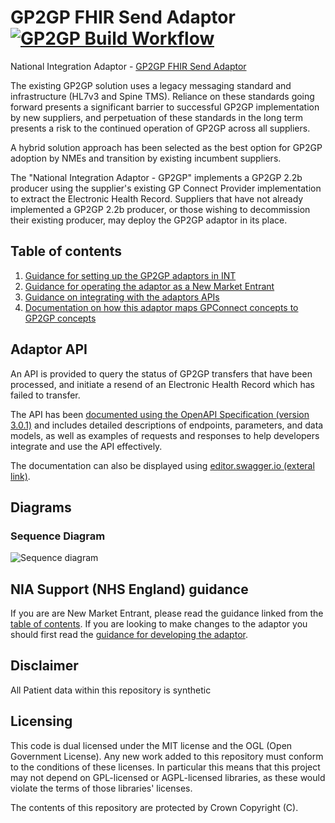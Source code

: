 # GP2GP FHIR Send Adaptor [![GP2GP Build Workflow](https://github.com/NHSDigital/integration-adaptor-gp2gp/actions/workflows/build_workflow.yml/badge.svg)](https://github.com/NHSDigital/integration-adaptor-gp2gp/actions/workflows/build_workflow.yml)

National Integration Adaptor - [GP2GP FHIR Send Adaptor](https://digital.nhs.uk/developer/api-catalogue/gp2gp/gp2gp-sending-adaptor)

The existing GP2GP solution uses a legacy messaging standard and infrastructure (HL7v3 and Spine TMS). Reliance
on these standards going forward presents a significant barrier to successful GP2GP implementation by new suppliers,
and perpetuation of these standards in the long term presents a risk to the continued operation of GP2GP across all
suppliers.

A hybrid solution approach has been selected as the best option for GP2GP adoption by NMEs and transition by existing
incumbent suppliers.

The "National Integration Adaptor - GP2GP" implements a GP2GP 2.2b producer using the supplier's existing GP Connect
Provider implementation to extract the Electronic Health Record. Suppliers that have not already implemented a
GP2GP 2.2b producer, or those wishing to decommission their existing producer, may deploy the GP2GP adaptor in its place.

## Table of contents

1. [Guidance for setting up the GP2GP adaptors in INT](https://github.com/NHSDigital/nia-patient-switching-standard-adaptor/blob/main/getting-started-instructions.md)
1. [Guidance for operating the adaptor as a New Market Entrant](OPERATING.md)
1. [Guidance on integrating with the adaptors APIs](#adaptor-api)
1. [Documentation on how this adaptor maps GPConnect concepts to GP2GP concepts](https://github.com/NHSDigital/patient-switching-adaptors-mapping-documentation)

## Adaptor API

An API is provided to query the status of GP2GP transfers that have been processed, and initiate a resend of an
Electronic Health Record which has failed to transfer.

The API has been [documented using the OpenAPI Specification (version 3.0.1)](gp2gp_adaptor_response_docs.yaml) and
includes detailed descriptions of endpoints, parameters, and data models, as well as examples of requests and responses
to help developers integrate and use the API effectively.

The documentation can also be displayed using [editor.swagger.io (exteral link)][swagger_editor].

[swagger_editor]: https://editor.swagger.io/?url=https://raw.githubusercontent.com/NHSDigital/integration-adaptor-gp2gp-sending/refs/heads/main/gp2gp_adaptor_response_docs.yaml

## Diagrams

### Sequence Diagram

![Sequence diagram](documentation/sequence/sequence.svg)

## NIA Support (NHS England) guidance

If you are are New Market Entrant, please read the guidance linked from the [table of contents](#table-of-contents).
If you are looking to make changes to the adaptor you should first read the [guidance for developing the adaptor](nhs-england-developer-information.md).

## Disclaimer

All Patient data within this repository is synthetic

## Licensing
This code is dual licensed under the MIT license and the OGL (Open Government License). Any new work added to this repository must conform to the conditions of these licenses. In particular this means that this project may not depend on GPL-licensed or AGPL-licensed libraries, as these would violate the terms of those libraries' licenses.

The contents of this repository are protected by Crown Copyright (C).